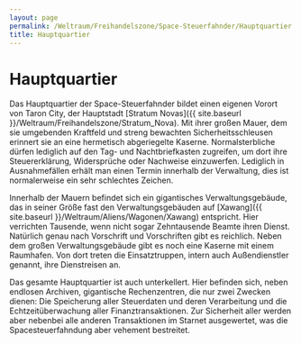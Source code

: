 ```yaml
---
layout: page
permalink: /Weltraum/Freihandelszone/Space-Steuerfahnder/Hauptquartier
title: Hauptquartier
---
```


# Hauptquartier

Das Hauptquartier der Space-Steuerfahnder bildet einen eigenen Vorort von Taron City, der Hauptstadt [Stratum Novas]({{ site.baseurl }}/Weltraum/Freihandelszone/Stratum_Nova). Mit ihrer großen Mauer, dem sie umgebenden Kraftfeld und streng bewachten Sicherheitsschleusen erinnert sie an eine hermetisch abgeriegelte Kaserne. Normalsterbliche dürfen lediglich auf den Tag- und Nachtbriefkasten zugreifen, um dort ihre Steuererklärung, Widersprüche oder Nachweise einzuwerfen. Lediglich in Ausnahmefällen erhält man einen Termin innerhalb der Verwaltung, dies ist normalerweise ein sehr schlechtes Zeichen.

Innerhalb der Mauern befindet sich ein gigantisches Verwaltungsgebäude, das in seiner Größe fast den Verwaltungsgebäuden auf [Xawang]({{ site.baseurl }}/Weltraum/Aliens/Wagonen/Xawang) entspricht. Hier verrichten Tausende, wenn nicht sogar Zehntausende Beamte ihren Dienst. Natürlich genau nach Vorschrift und Vorschriften gibt es reichlich. Neben dem großen Verwaltungsgebäude gibt es noch eine Kaserne mit einem Raumhafen. Von dort treten die Einsatztruppen, intern auch Außendienstler genannt, ihre Dienstreisen an.

Das gesamte Hauptquartier ist auch unterkellert. Hier befinden sich, neben endlosen Archiven, gigantische Rechenzentren, die nur zwei Zwecken dienen: Die Speicherung aller Steuerdaten und deren Verarbeitung und die Echtzeitüberwachung aller Finanztransaktionen. Zur Sicherheit aller werden aber nebenbei alle anderen Transaktionen im Starnet ausgewertet, was die Spacesteuerfahndung aber vehement bestreitet.
